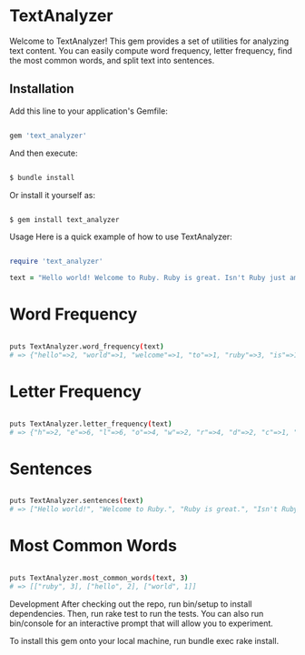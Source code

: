 # TextAnalyzer

Welcome to TextAnalyzer! This gem provides a set of utilities for analyzing text content. You can easily compute word frequency, letter frequency, find the most common words, and split text into sentences.

## Installation

Add this line to your application's Gemfile:

```ruby

gem 'text_analyzer'

````
And then execute:

```bash

$ bundle install

```
Or install it yourself as:

```bash

$ gem install text_analyzer

```

Usage
Here is a quick example of how to use TextAnalyzer:

```ruby

require 'text_analyzer'

text = "Hello world! Welcome to Ruby. Ruby is great. Isn't Ruby just amazing? Hello again!"

```

# Word Frequency
```bash

puts TextAnalyzer.word_frequency(text)
# => {"hello"=>2, "world"=>1, "welcome"=>1, "to"=>1, "ruby"=>3, "is"=>1, "great"=>1, "isn't"=>1, "just"=>1, "amazing"=>1, "again"=>1}
```


# Letter Frequency
```bash

puts TextAnalyzer.letter_frequency(text)
# => {"h"=>2, "e"=>6, "l"=>6, "o"=>4, "w"=>2, "r"=>4, "d"=>2, "c"=>1, "m"=>3, "t"=>2, "u"=>3, "b"=>2, "y"=>3, "i"=>4, "s"=>3, "g"=>2, "n"=>3, "a"=>5}

```


# Sentences

```bash

puts TextAnalyzer.sentences(text)
# => ["Hello world!", "Welcome to Ruby.", "Ruby is great.", "Isn't Ruby just amazing?", "Hello again!"]

```


# Most Common Words
```bash

puts TextAnalyzer.most_common_words(text, 3)
# => [["ruby", 3], ["hello", 2], ["world", 1]]
```

Development
After checking out the repo, run bin/setup to install dependencies. Then, run rake test to run the tests. You can also run bin/console for an interactive prompt that will allow you to experiment.

To install this gem onto your local machine, run bundle exec rake install.
